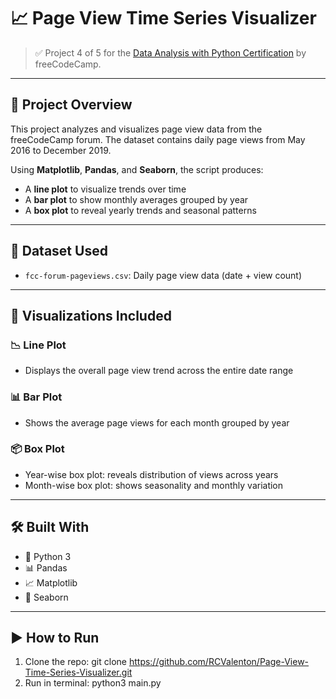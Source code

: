 # 📈 Page View Time Series Visualizer

> ✅ Project 4 of 5 for the [Data Analysis with Python Certification](https://www.freecodecamp.org/learn/data-analysis-with-python/) by freeCodeCamp.

---

## 📌 Project Overview

This project analyzes and visualizes page view data from the freeCodeCamp forum. The dataset contains daily page views from May 2016 to December 2019.

Using **Matplotlib**, **Pandas**, and **Seaborn**, the script produces:
- A **line plot** to visualize trends over time
- A **bar plot** to show monthly averages grouped by year
- A **box plot** to reveal yearly trends and seasonal patterns

---

## 📁 Dataset Used

- `fcc-forum-pageviews.csv`: Daily page view data (date + view count)

---

## 🧪 Visualizations Included

### 📉 Line Plot
- Displays the overall page view trend across the entire date range

### 📊 Bar Plot
- Shows the average page views for each month grouped by year

### 📦 Box Plot
- Year-wise box plot: reveals distribution of views across years
- Month-wise box plot: shows seasonality and monthly variation

---

## 🛠 Built With

- 🐍 Python 3
- 📊 Pandas
- 📈 Matplotlib
- 🧪 Seaborn

---

## ▶️ How to Run

1. Clone the repo:
git clone https://github.com/RCValenton/Page-View-Time-Series-Visualizer.git
2. Run in terminal:
python3 main.py 